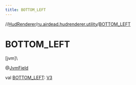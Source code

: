 ```yaml
---
title: BOTTOM_LEFT
---
```

//[HudRenderer](../../index.html)/[ru.airdead.hudrenderer.utility](index.html)/[BOTTOM_LEFT](-b-o-t-t-o-m_-l-e-f-t.html)



# BOTTOM_LEFT



[jvm]\




@[JvmField](https://kotlinlang.org/api/latest/jvm/stdlib/kotlin.jvm/-jvm-field/index.html)



val [BOTTOM_LEFT](-b-o-t-t-o-m_-l-e-f-t.html): [V3](-v3/index.html)




